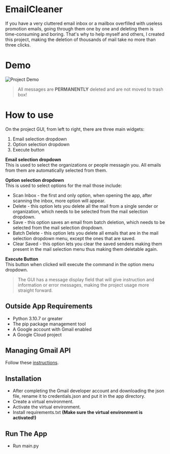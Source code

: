 # EmailCleaner

If you have a very cluttered email inbox or a mailbox
overfilled with useless promotion emails,
going through them one by one and deleting them is time-consuming and boring.
That's why to help myself and others, I created this project,
making the deletion of thousands of mail take no more than three clicks.

# Demo

![Project Demo](https://i.imgur.com/7bPqJ57.gif)
> All messages are **PERMANENTLY** deleted and are not moved to trash box!

# How to use

On the project GUI, from left to right, there are three main widgets:

1. Email selection dropdown
2. Option selection dropdown
3. Execute button

**Email selection dropdown**  
This is used to select the organizations or people messagin you.
All emails from them are automatically selected from them.

**Option selection dropdown**  
This is used to select options for the mail those include:

- Scan Inbox - the first and only option, when opening the app,
  after scanning the inbox, more option will appear.
- Delete - this option lets you delete all the mail from a single sender or
  organization, which needs to be selected from the mail selection dropdown.
- Save - this option saves an email from batch deletion,
  which needs to be selected from the mail selection dropdown.
- Batch Delete - this option lets you delete all emails that are in the mail
  selection dropdown menu, except the ones that are saved.
- Clear Saved - this option lets you clear the saved senders making them
  present in the mail selection menu thus making them deletable again.

**Execute Button**  
This button when clicked will execute the command in the option menu dropdown.

> The GUI has a message display field that will give instruction and
> information or error messages, making the project usage more straight forward.

## Outside App Requirements

- Python 3.10.7 or greater
- The pip package management tool
- A Google account with Gmail enabled
- A Google Cloud project

## Managing Gmail API

Follow
these [instructions](https://developers.google.com/gmail/api/quickstart/python#step_1_turn_on_the_api_name).

## Installation

- After completing the Gmail developer account and downloading the json file,
  rename it to credentials.json and put it in the app directory.
- Create a virtual environment.
- Activate the virtual environment.
- Install requirements.txt **(Make sure the virtual environment is activated!)**

## Run The App

- Run main.py

    